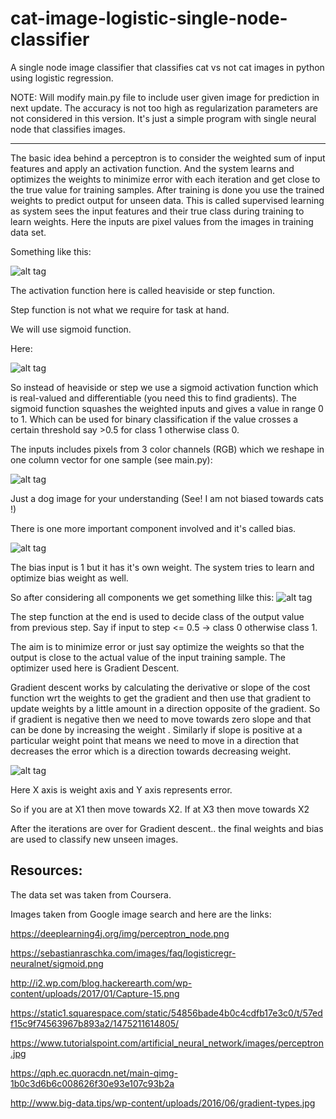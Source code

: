 # cat-image-logistic-single-node-classifier
A single node image classifier that classifies cat vs not cat images in python using logistic regression.

NOTE: Will modify main.py file to include user given image for prediction in next update.
The accuracy is not too high as regularization parameters are not considered in this version. It's just a simple program with single neural node that classifies images.

----------------------------------------------------------------------------------------------------------------------------------------


The basic idea behind a perceptron is to consider the weighted sum of input features and apply an activation function.
And the system learns and optimizes the weights to minimize error with each iteration and get close to the true value for training samples. After training is done you use the trained weights to predict output for unseen data. This is called supervised learning as system sees the input features and their true class during training to learn weights. Here the inputs are pixel values from the images in training data set.


Something like this:

![alt tag](https://deeplearning4j.org/img/perceptron_node.png)


The activation function here is called heaviside or step function. 

Step function is not what we require for task at hand.

We will use sigmoid function.

Here:

![alt tag](https://sebastianraschka.com/images/faq/logisticregr-neuralnet/sigmoid.png)


So instead of heaviside or step we use a sigmoid activation function which is real-valued and differentiable (you need this to find gradients). The sigmoid function squashes the weighted inputs and gives a value in range 0 to 1. Which can be used for binary classification if the value crosses a certain threshold say >0.5 for class 1 otherwise class 0.

The inputs includes pixels from 3 color channels (RGB) which we reshape in one column vector for one sample (see main.py):

![alt tag](https://static1.squarespace.com/static/54856bade4b0c4cdfb17e3c0/t/57edf15c9f74563967b893a2/1475211614805/)

Just a dog image for your understanding  (See! I am not biased towards cats !)


There is one more important component involved and it's called bias.


![alt tag](https://www.tutorialspoint.com/artificial_neural_network/images/perceptron.jpg)

The bias input is 1 but it has it's own weight. The system tries to learn and optimize bias weight as well.



So after considering all components we get something lilke this:
![alt tag](https://qph.ec.quoracdn.net/main-qimg-1b0c3d6b6c008626f30e93e107c93b2a)

The step function at the end is used to decide class of the output value from previous step. Say if input to step <= 0.5 -> class 0 otherwise class 1.



The aim is to minimize error or just say optimize the weights so that the output is close to the actual value of the input training sample.
The optimizer used here is Gradient Descent.

Gradient descent works by calculating the derivative or slope of the cost function wrt the weights to get the gradient and then use that gradient to update weights by a little amount in a direction opposite of the gradient. So if gradient is negative then we need to move towards zero slope and that can be done by increasing the weight .
Similarly if slope is positive at a particular weight point that means we need to move in a direction that decreases the error which is a direction towards decreasing weight.

![alt tag](http://www.big-data.tips/wp-content/uploads/2016/06/gradient-types.jpg)

Here X axis is weight axis and Y axis represents error.

So if you are at X1 then move towards X2. If at X3 then move towards X2


After the iterations are over for Gradient descent.. the final weights and bias are used to classify new unseen images.






Resources:
----------------

The data set was taken from Coursera.

Images taken from Google image search and here are the links:

https://deeplearning4j.org/img/perceptron_node.png

https://sebastianraschka.com/images/faq/logisticregr-neuralnet/sigmoid.png

http://i2.wp.com/blog.hackerearth.com/wp-content/uploads/2017/01/Capture-15.png

https://static1.squarespace.com/static/54856bade4b0c4cdfb17e3c0/t/57edf15c9f74563967b893a2/1475211614805/

https://www.tutorialspoint.com/artificial_neural_network/images/perceptron.jpg

https://qph.ec.quoracdn.net/main-qimg-1b0c3d6b6c008626f30e93e107c93b2a

http://www.big-data.tips/wp-content/uploads/2016/06/gradient-types.jpg
